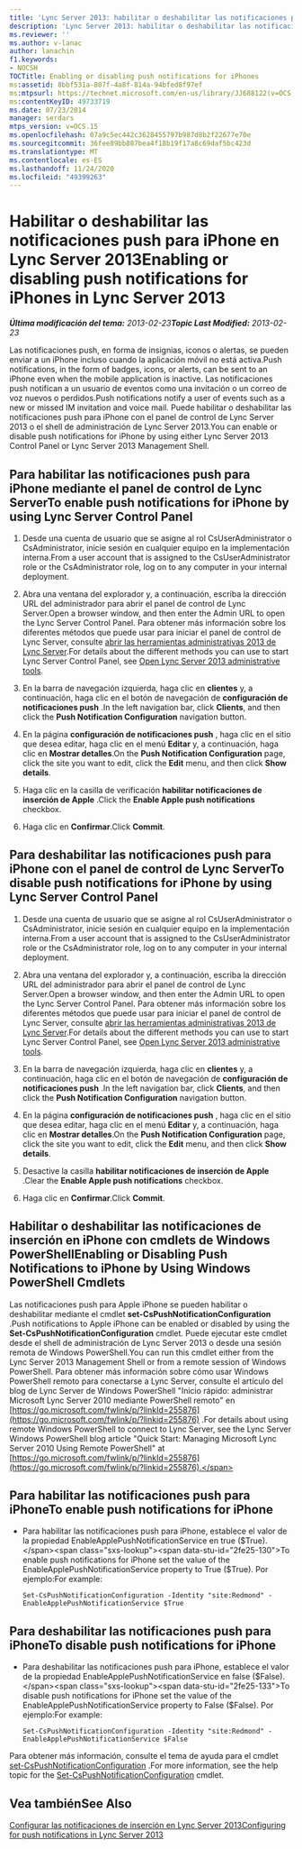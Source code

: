 ```yaml
---
title: 'Lync Server 2013: habilitar o deshabilitar las notificaciones push para iPhone'
description: 'Lync Server 2013: habilitar o deshabilitar las notificaciones push para iPhone.'
ms.reviewer: ''
ms.author: v-lanac
author: lanachin
f1.keywords:
- NOCSH
TOCTitle: Enabling or disabling push notifications for iPhones
ms:assetid: 8bbf531a-807f-4a8f-814a-94bfed8f97ef
ms:mtpsurl: https://technet.microsoft.com/en-us/library/JJ688122(v=OCS.15)
ms:contentKeyID: 49733719
ms.date: 07/23/2014
manager: serdars
mtps_version: v=OCS.15
ms.openlocfilehash: 07a9c5ec442c3628455797b987d8b2f22677e70e
ms.sourcegitcommit: 36fee89bb887bea4f18b19f17a8c69daf5bc423d
ms.translationtype: MT
ms.contentlocale: es-ES
ms.lasthandoff: 11/24/2020
ms.locfileid: "49399263"
---
```

# <a name="enabling-or-disabling-push-notifications-for-iphones-in-lync-server-2013"></a><span data-ttu-id="2fe25-103">Habilitar o deshabilitar las notificaciones push para iPhone en Lync Server 2013</span><span class="sxs-lookup"><span data-stu-id="2fe25-103">Enabling or disabling push notifications for iPhones in Lync Server 2013</span></span>

<div data-xmlns="http://www.w3.org/1999/xhtml">

<div class="topic" data-xmlns="http://www.w3.org/1999/xhtml" data-msxsl="urn:schemas-microsoft-com:xslt" data-cs="https://msdn.microsoft.com/">

<div data-asp="https://msdn2.microsoft.com/asp">



</div>

<div id="mainSection">

<div id="mainBody"><span data-ttu-id="2fe25-104">

<span> </span></span><span class="sxs-lookup"><span data-stu-id="2fe25-104">

<span> </span></span></span>

<span data-ttu-id="2fe25-105">_**Última modificación del tema:** 2013-02-23_</span><span class="sxs-lookup"><span data-stu-id="2fe25-105">_**Topic Last Modified:** 2013-02-23_</span></span>

<span data-ttu-id="2fe25-106">Las notificaciones push, en forma de insignias, iconos o alertas, se pueden enviar a un iPhone incluso cuando la aplicación móvil no está activa.</span><span class="sxs-lookup"><span data-stu-id="2fe25-106">Push notifications, in the form of badges, icons, or alerts, can be sent to an iPhone even when the mobile application is inactive.</span></span> <span data-ttu-id="2fe25-107">Las notificaciones push notifican a un usuario de eventos como una invitación o un correo de voz nuevos o perdidos.</span><span class="sxs-lookup"><span data-stu-id="2fe25-107">Push notifications notify a user of events such as a new or missed IM invitation and voice mail.</span></span> <span data-ttu-id="2fe25-108">Puede habilitar o deshabilitar las notificaciones push para iPhone con el panel de control de Lync Server 2013 o el shell de administración de Lync Server 2013.</span><span class="sxs-lookup"><span data-stu-id="2fe25-108">You can enable or disable push notifications for iPhone by using either Lync Server 2013 Control Panel or Lync Server 2013 Management Shell.</span></span>

<div>

## <a name="to-enable-push-notifications-for-iphone-by-using-lync-server-control-panel"></a><span data-ttu-id="2fe25-109">Para habilitar las notificaciones push para iPhone mediante el panel de control de Lync Server</span><span class="sxs-lookup"><span data-stu-id="2fe25-109">To enable push notifications for iPhone by using Lync Server Control Panel</span></span>

1.  <span data-ttu-id="2fe25-110">Desde una cuenta de usuario que se asigne al rol CsUserAdministrator o CsAdministrator, inicie sesión en cualquier equipo en la implementación interna.</span><span class="sxs-lookup"><span data-stu-id="2fe25-110">From a user account that is assigned to the CsUserAdministrator role or the CsAdministrator role, log on to any computer in your internal deployment.</span></span>

2.  <span data-ttu-id="2fe25-111">Abra una ventana del explorador y, a continuación, escriba la dirección URL del administrador para abrir el panel de control de Lync Server.</span><span class="sxs-lookup"><span data-stu-id="2fe25-111">Open a browser window, and then enter the Admin URL to open the Lync Server Control Panel.</span></span> <span data-ttu-id="2fe25-112">Para obtener más información sobre los diferentes métodos que puede usar para iniciar el panel de control de Lync Server, consulte [abrir las herramientas administrativas 2013 de Lync Server](lync-server-2013-open-lync-server-administrative-tools.md).</span><span class="sxs-lookup"><span data-stu-id="2fe25-112">For details about the different methods you can use to start Lync Server Control Panel, see [Open Lync Server 2013 administrative tools](lync-server-2013-open-lync-server-administrative-tools.md).</span></span>

3.  <span data-ttu-id="2fe25-113">En la barra de navegación izquierda, haga clic en **clientes** y, a continuación, haga clic en el botón de navegación de **configuración de notificaciones push** .</span><span class="sxs-lookup"><span data-stu-id="2fe25-113">In the left navigation bar, click **Clients**, and then click the **Push Notification Configuration** navigation button.</span></span>

4.  <span data-ttu-id="2fe25-114">En la página **configuración de notificaciones push** , haga clic en el sitio que desea editar, haga clic en el menú **Editar** y, a continuación, haga clic en **Mostrar detalles**.</span><span class="sxs-lookup"><span data-stu-id="2fe25-114">On the **Push Notification Configuration** page, click the site you want to edit, click the **Edit** menu, and then click **Show details**.</span></span>

5.  <span data-ttu-id="2fe25-115">Haga clic en la casilla de verificación **habilitar notificaciones de inserción de Apple** .</span><span class="sxs-lookup"><span data-stu-id="2fe25-115">Click the **Enable Apple push notifications** checkbox.</span></span>

6.  <span data-ttu-id="2fe25-116">Haga clic en **Confirmar**.</span><span class="sxs-lookup"><span data-stu-id="2fe25-116">Click **Commit**.</span></span>

</div>

<div>

## <a name="to-disable-push-notifications-for-iphone-by-using-lync-server-control-panel"></a><span data-ttu-id="2fe25-117">Para deshabilitar las notificaciones push para iPhone con el panel de control de Lync Server</span><span class="sxs-lookup"><span data-stu-id="2fe25-117">To disable push notifications for iPhone by using Lync Server Control Panel</span></span>

1.  <span data-ttu-id="2fe25-118">Desde una cuenta de usuario que se asigne al rol CsUserAdministrator o CsAdministrator, inicie sesión en cualquier equipo en la implementación interna.</span><span class="sxs-lookup"><span data-stu-id="2fe25-118">From a user account that is assigned to the CsUserAdministrator role or the CsAdministrator role, log on to any computer in your internal deployment.</span></span>

2.  <span data-ttu-id="2fe25-119">Abra una ventana del explorador y, a continuación, escriba la dirección URL del administrador para abrir el panel de control de Lync Server.</span><span class="sxs-lookup"><span data-stu-id="2fe25-119">Open a browser window, and then enter the Admin URL to open the Lync Server Control Panel.</span></span> <span data-ttu-id="2fe25-120">Para obtener más información sobre los diferentes métodos que puede usar para iniciar el panel de control de Lync Server, consulte [abrir las herramientas administrativas 2013 de Lync Server](lync-server-2013-open-lync-server-administrative-tools.md).</span><span class="sxs-lookup"><span data-stu-id="2fe25-120">For details about the different methods you can use to start Lync Server Control Panel, see [Open Lync Server 2013 administrative tools](lync-server-2013-open-lync-server-administrative-tools.md).</span></span>

3.  <span data-ttu-id="2fe25-121">En la barra de navegación izquierda, haga clic en **clientes** y, a continuación, haga clic en el botón de navegación de **configuración de notificaciones push** .</span><span class="sxs-lookup"><span data-stu-id="2fe25-121">In the left navigation bar, click **Clients**, and then click the **Push Notification Configuration** navigation button.</span></span>

4.  <span data-ttu-id="2fe25-122">En la página **configuración de notificaciones push** , haga clic en el sitio que desea editar, haga clic en el menú **Editar** y, a continuación, haga clic en **Mostrar detalles**.</span><span class="sxs-lookup"><span data-stu-id="2fe25-122">On the **Push Notification Configuration** page, click the site you want to edit, click the **Edit** menu, and then click **Show details**.</span></span>

5.  <span data-ttu-id="2fe25-123">Desactive la casilla **habilitar notificaciones de inserción de Apple** .</span><span class="sxs-lookup"><span data-stu-id="2fe25-123">Clear the **Enable Apple push notifications** checkbox.</span></span>

6.  <span data-ttu-id="2fe25-124">Haga clic en **Confirmar**.</span><span class="sxs-lookup"><span data-stu-id="2fe25-124">Click **Commit**.</span></span>

</div>

<div>

## <a name="enabling-or-disabling-push-notifications-to-iphone-by-using-windows-powershell-cmdlets"></a><span data-ttu-id="2fe25-125">Habilitar o deshabilitar las notificaciones de inserción en iPhone con cmdlets de Windows PowerShell</span><span class="sxs-lookup"><span data-stu-id="2fe25-125">Enabling or Disabling Push Notifications to iPhone by Using Windows PowerShell Cmdlets</span></span>

<span data-ttu-id="2fe25-126">Las notificaciones push para Apple iPhone se pueden habilitar o deshabilitar mediante el cmdlet **set-CsPushNotificationConfiguration** .</span><span class="sxs-lookup"><span data-stu-id="2fe25-126">Push notifications to Apple iPhone can be enabled or disabled by using the **Set-CsPushNotificationConfiguration** cmdlet.</span></span> <span data-ttu-id="2fe25-127">Puede ejecutar este cmdlet desde el shell de administración de Lync Server 2013 o desde una sesión remota de Windows PowerShell.</span><span class="sxs-lookup"><span data-stu-id="2fe25-127">You can run this cmdlet either from the Lync Server 2013 Management Shell or from a remote session of Windows PowerShell.</span></span> <span data-ttu-id="2fe25-128">Para obtener más información sobre cómo usar Windows PowerShell remoto para conectarse a Lync Server, consulte el artículo del blog de Lync Server de Windows PowerShell "Inicio rápido: administrar Microsoft Lync Server 2010 mediante PowerShell remoto" en [https://go.microsoft.com/fwlink/p/?linkId=255876](https://go.microsoft.com/fwlink/p/?linkid=255876) .</span><span class="sxs-lookup"><span data-stu-id="2fe25-128">For details about using remote Windows PowerShell to connect to Lync Server, see the Lync Server Windows PowerShell blog article "Quick Start: Managing Microsoft Lync Server 2010 Using Remote PowerShell" at [https://go.microsoft.com/fwlink/p/?linkId=255876](https://go.microsoft.com/fwlink/p/?linkid=255876).</span></span>

<div>

## <a name="to-enable-push-notifications-for-iphone"></a><span data-ttu-id="2fe25-129">Para habilitar las notificaciones push para iPhone</span><span class="sxs-lookup"><span data-stu-id="2fe25-129">To enable push notifications for iPhone</span></span>

  - <span data-ttu-id="2fe25-130">Para habilitar las notificaciones push para iPhone, establece el valor de la propiedad EnableApplePushNotificationService en true ($True).</span><span class="sxs-lookup"><span data-stu-id="2fe25-130">To enable push notifications for iPhone set the value of the EnableApplePushNotificationService property to True ($True).</span></span> <span data-ttu-id="2fe25-131">Por ejemplo:</span><span class="sxs-lookup"><span data-stu-id="2fe25-131">For example:</span></span>
    
        Set-CsPushNotificationConfiguration -Identity "site:Redmond" -EnableApplePushNotificationService $True

</div>

<div>

## <a name="to-disable-push-notifications-for-iphone"></a><span data-ttu-id="2fe25-132">Para deshabilitar las notificaciones push para iPhone</span><span class="sxs-lookup"><span data-stu-id="2fe25-132">To disable push notifications for iPhone</span></span>

  - <span data-ttu-id="2fe25-133">Para deshabilitar las notificaciones push para iPhone, establece el valor de la propiedad EnableApplePushNotificationService en false ($False).</span><span class="sxs-lookup"><span data-stu-id="2fe25-133">To disable push notifications for iPhone set the value of the EnableApplePushNotificationService property to False ($False).</span></span> <span data-ttu-id="2fe25-134">Por ejemplo:</span><span class="sxs-lookup"><span data-stu-id="2fe25-134">For example:</span></span>
    
        Set-CsPushNotificationConfiguration -Identity "site:Redmond" -EnableApplePushNotificationService $False

</div>

<span data-ttu-id="2fe25-135">Para obtener más información, consulte el tema de ayuda para el cmdlet [set-CsPushNotificationConfiguration](https://docs.microsoft.com/powershell/module/skype/Set-CsPushNotificationConfiguration) .</span><span class="sxs-lookup"><span data-stu-id="2fe25-135">For more information, see the help topic for the [Set-CsPushNotificationConfiguration](https://docs.microsoft.com/powershell/module/skype/Set-CsPushNotificationConfiguration) cmdlet.</span></span>

</div>

<div>

## <a name="see-also"></a><span data-ttu-id="2fe25-136">Vea también</span><span class="sxs-lookup"><span data-stu-id="2fe25-136">See Also</span></span>


[<span data-ttu-id="2fe25-137">Configurar las notificaciones de inserción en Lync Server 2013</span><span class="sxs-lookup"><span data-stu-id="2fe25-137">Configuring for push notifications in Lync Server 2013</span></span>](lync-server-2013-configuring-for-push-notifications.md)  
  

<span data-ttu-id="2fe25-138"></div>

</div>

<span> </span>

</div>

</div>

</span><span class="sxs-lookup"><span data-stu-id="2fe25-138"></div>

</div>

<span> </span>

</div>

</div>

</span></span></div>

